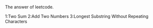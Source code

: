The answer of leetcode.

1:Two Sum
2:Add Two Numbers
3:Longest Substring Without Repeating Characters
